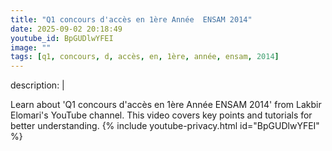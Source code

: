 ```yaml
---
title: "Q1 concours d'accès en 1ère Année  ENSAM 2014"
date: 2025-09-02 20:18:49 
youtube_id: BpGUDlwYFEI
image: ""
tags: [q1, concours, d, accès, en, 1ère, année, ensam, 2014]
---
```

description: |
  
  Learn about 'Q1 concours d'accès en 1ère Année  ENSAM 2014' from Lakbir Elomari's YouTube channel. This video covers key points and tutorials for better understanding.
{% include youtube-privacy.html id="BpGUDlwYFEI" %}
